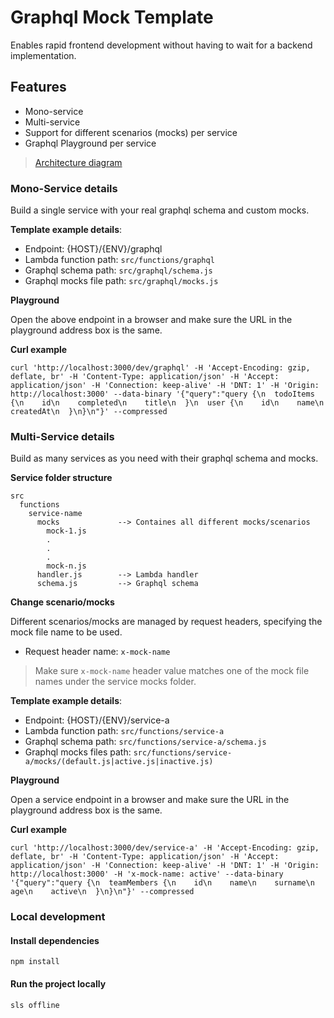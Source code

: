 # Graphql Mock Template
Enables rapid frontend development without having to wait for a backend implementation.

## Features
- Mono-service
- Multi-service
- Support for different scenarios (mocks) per service
- Graphql Playground per service

> [Architecture diagram](https://github.com/serverless-guru/templates/blob/master/graphql-mock/graphql-mock-architecture.png)
### Mono-Service details

Build a single service with your real graphql schema and custom mocks.

**Template example details**:

- Endpoint: {HOST}/{ENV}/graphql
- Lambda function path: `src/functions/graphql`
- Graphql schema path: `src/graphql/schema.js`
- Graphql mocks file path: `src/graphql/mocks.js`

**Playground**

Open the above endpoint in a browser and make sure the URL in the playground address box is the same.

**Curl example**

```curl
curl 'http://localhost:3000/dev/graphql' -H 'Accept-Encoding: gzip, deflate, br' -H 'Content-Type: application/json' -H 'Accept: application/json' -H 'Connection: keep-alive' -H 'DNT: 1' -H 'Origin: http://localhost:3000' --data-binary '{"query":"query {\n  todoItems {\n    id\n    completed\n    title\n  }\n  user {\n    id\n    name\n    createdAt\n  }\n}\n"}' --compressed
```

### Multi-Service details

Build as many services as you need with their graphql schema and mocks.

**Service folder structure**
```
src
  functions
    service-name
      mocks             --> Containes all different mocks/scenarios
        mock-1.js
        .
        .
        .
        mock-n.js
      handler.js        --> Lambda handler
      schema.js         --> Graphql schema
```

**Change scenario/mocks**

Different scenarios/mocks are managed by request headers, specifying the mock file name to be used.
- Request header name: `x-mock-name`

> Make sure `x-mock-name` header value matches one of the mock file names under the service mocks folder.


**Template example details**:

- Endpoint: {HOST}/{ENV}/service-a
- Lambda function path: `src/functions/service-a`
- Graphql schema path: `src/functions/service-a/schema.js`
- Graphql mocks files path: `src/functions/service-a/mocks/(default.js|active.js|inactive.js)`

**Playground**

Open a service endpoint in a browser and make sure the URL in the playground address box is the same.

**Curl example**

```curl
curl 'http://localhost:3000/dev/service-a' -H 'Accept-Encoding: gzip, deflate, br' -H 'Content-Type: application/json' -H 'Accept: application/json' -H 'Connection: keep-alive' -H 'DNT: 1' -H 'Origin: http://localhost:3000' -H 'x-mock-name: active' --data-binary '{"query":"query {\n  teamMembers {\n    id\n    name\n    surname\n    age\n    active\n  }\n}\n"}' --compressed
```

### Local development

#### Install dependencies
```
npm install
```

#### Run the project locally
```
sls offline
```